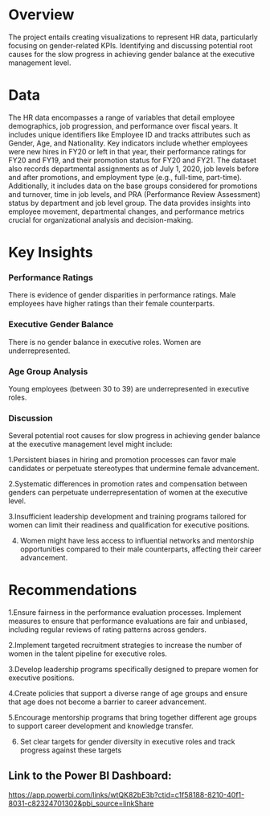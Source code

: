 # Overview

The project entails creating visualizations to represent HR data, particularly focusing on gender-related KPIs.
Identifying and discussing potential root causes for the slow progress in achieving gender balance at the executive management level.


# Data


The HR data encompasses a range of variables that detail employee demographics, job progression, and performance over fiscal years. It includes unique identifiers like Employee ID and tracks attributes such as Gender, Age, and Nationality. 
Key indicators include whether employees were new hires in FY20 or left in that year, their performance ratings for FY20 and FY19, and their promotion status for FY20 and FY21. 
The dataset also records departmental assignments as of July 1, 2020, job levels before and after promotions, and employment type (e.g., full-time, part-time). 
Additionally, it includes data on the base groups considered for promotions and turnover, time in job levels, and PRA (Performance Review Assessment) status by department and job level group.
The data provides insights into employee movement, departmental changes, and performance metrics crucial for organizational analysis and decision-making.

# Key Insights

### Performance Ratings
There is evidence of gender disparities in performance ratings.
Male employees have higher ratings than their female counterparts.


### Executive Gender Balance
There is no gender balance in executive roles.
Women are underrepresented.

### Age Group Analysis
Young employees (between 30 to 39) are underrepresented in executive roles.


### Discussion

Several potential root causes for slow progress in achieving gender balance at the executive management level might include:

1.Persistent biases in hiring and promotion processes can favor male candidates or perpetuate stereotypes that undermine female advancement.

2.Systematic differences in promotion rates and compensation between genders can perpetuate underrepresentation of women at the executive level.

3.Insufficient leadership development and training programs tailored for women can limit their readiness and qualification for executive positions.

4. Women might have less access to influential networks and mentorship opportunities compared to their male counterparts, affecting their career advancement.


# Recommendations
1.Ensure fairness in the performance evaluation processes. Implement measures to ensure that performance evaluations are fair and unbiased, including regular reviews of rating patterns across genders.

2.Implement targeted recruitment strategies to increase the number of women in the talent pipeline for executive roles.

3.Develop leadership programs specifically designed to prepare women for executive positions.

4.Create policies that support a diverse range of age groups and ensure that age does not become a barrier to career advancement.

5.Encourage mentorship programs that bring together different age groups to support career development and knowledge transfer.

6. Set clear targets for gender diversity in executive roles and track progress against these targets

## Link to the Power BI Dashboard:

https://app.powerbi.com/links/wtQK82bE3b?ctid=c1f58188-8210-40f1-8031-c82324701302&pbi_source=linkShare

